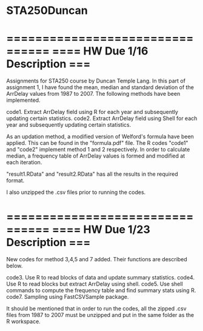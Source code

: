 STA250Duncan
============

================================
==== HW Due 1/16 Description ===
================================

Assignments for STA250 course by Duncan Temple Lang. In this part of assignment 1, I have found the mean, median and standard deviation of the ArrDelay values from 1987 to 2007. The following methods have been implemented.

code1. Extract ArrDelay field using R for each year and subsequently updating certain statistics.
code2. Extract ArrDelay field using Shell for each year and subsequently updating certain statistics.

As an updation method, a modified version of Welford's formula have been applied. This can be found in the "formula.pdf" file. The R codes "code1" and "code2" implement method 1 and 2 respectively. In order to calculate median, a frequency table of ArrDelay values is formed and modified at each iteration. 

"result1.RData" and "result2.RData" has all the results in the required format.

I also unzipped the .csv files prior to running the codes.



================================
==== HW Due 1/23 Description ===
================================

New codes for method 3,4,5 and 7 added. Their functions are described below.

code3. Use R to read blocks of data and update summary statistics.
code4. Use R to read blocks but extract ArrDelay using shell.
code5. Use shell commands to compute the frequency table and find summary stats using R.
code7. Sampling using FastCSVSample package.

It should be mentioned that in order to run the codes, all the zipped .csv files from 1987 to 2007 must be unzipped and put in the same folder as the R workspace.
